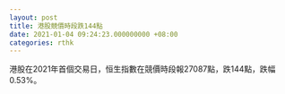 ```yaml
---
layout: post
title: 港股競價時段跌144點
date: 2021-01-04 09:24:23.000000000 +08:00
categories: rthk
---
```


港股在2021年首個交易日，恒生指數在競價時段報27087點，跌144點，跌幅0.53%。

